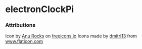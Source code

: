 # electronClockPi

### Attributions
  Icon by [Anu Rocks](https://freeicons.io/profile/730) on [ freeicons.io](https://freeicons.io)
  Icons made by <a href="https://www.flaticon.com/authors/dmitri13" title="dmitri13">dmitri13</a> from <a href="https://www.flaticon.com/" title="Flaticon"> www.flaticon.com</a>
            